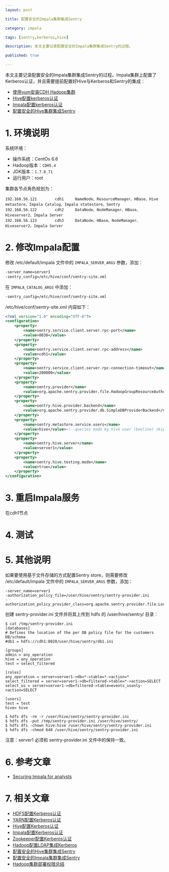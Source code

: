 ```yaml
---
layout: post

title: 配置安全的Impala集群集成Sentry

category: impala

tags: [sentry,kerberos,hive]

description: 本文主要记录配置安全的Impala集群集成Sentry的过程。

published: true

---
```


本文主要记录配置安全的Impala集群集成Sentry的过程。Impala集群上配置了Kerberos认证，并且需要提前配置好Hive与Kerberos和Sentry的集成：

- [使用yum安装CDH Hadoop集群](/2013/04/06/install-cloudera-cdh-by-yum)
- [Hive配置kerberos认证](/2014/11/06/config-kerberos-in-cdh-hive)
- [Impala配置kerberos认证](/2014/11/06/config-kerberos-in-cdh-impala)
- [配置安全的Hive集群集成Sentry](/2014/11/14/config-secured-hive-with-sentry)

# 1. 环境说明

系统环境：

- 操作系统：CentOs 6.6
- Hadoop版本：`CDH5.4`
- JDK版本：`1.7.0_71`
- 运行用户：root

集群各节点角色规划为：

~~~
192.168.56.121        cdh1     NameNode、ResourceManager、HBase、Hive metastore、Impala Catalog、Impala statestore、Sentry 
192.168.56.122        cdh2     DataNode、NodeManager、HBase、Hiveserver2、Impala Server
192.168.56.123        cdh3     DataNode、HBase、NodeManager、Hiveserver2、Impala Server
~~~

# 2. 修改Impala配置

修改 /etc/default/impala 文件中的 `IMPALA_SERVER_ARGS` 参数，添加：

~~~bash
-server_name=server1
-sentry_config=/etc/hive/conf/sentry-site.xml
~~~

在 `IMPALA_CATALOG_ARGS` 中添加：

~~~bash
-sentry_config=/etc/hive/conf/sentry-site.xml
~~~

 /etc/hive/conf/sentry-site.xml 内容如下：

~~~xml
<?xml version="1.0" encoding="UTF-8"?>
<configuration>
    <property>
        <name>sentry.service.client.server.rpc-port</name>
        <value>8038</value>
    </property>
    <property>
        <name>sentry.service.client.server.rpc-address</name>
        <value>cdh1</value>
    </property>
    <property>
        <name>sentry.service.client.server.rpc-connection-timeout</name>
        <value>200000</value>
    </property>
    <property>
        <name>sentry.provider</name>
        <value>org.apache.sentry.provider.file.HadoopGroupResourceAuthorizationProvider</value>
    </property>
    <property>
        <name>sentry.hive.provider.backend</name>
        <value>org.apache.sentry.provider.db.SimpleDBProviderBackend</value>
    </property>
    <property>
        <name>sentry.metastore.service.users</name>
        <value>hive</value><!--queries made by hive user (beeline) skip meta store check-->
    </property>
    <property>
        <name>sentry.hive.server</name>
        <value>server1</value>
    </property>
    <property>
        <name>sentry.hive.testing.mode</name>
        <value>true</value>
    </property>
</configuration>
~~~

# 3. 重启Impala服务

在cdh1节点

# 4. 测试

# 5. 其他说明

如果要使用基于文件存储的方式配置Sentry store，则需要修改 /etc/default/impala 文件中的 `IMPALA_SERVER_ARGS` 参数，添加：

~~~properties
-server_name=server1
-authorization_policy_file=/user/hive/sentry/sentry-provider.ini
-authorization_policy_provider_class=org.apache.sentry.provider.file.LocalGroupResourceAuthorizationProvider
~~~

创建 sentry-provider.ini 文件并将其上传到 hdfs 的 /user/hive/sentry/ 目录：

~~~
$ cat /tmp/sentry-provider.ini
[databases]
# Defines the location of the per DB policy file for the customers DB/schema
#db1 = hdfs://cdh1:8020/user/hive/sentry/db1.ini

[groups]
admin = any_operation
hive = any_operation
test = select_filtered

[roles]
any_operation = server=server1->db=*->table=*->action=*
select_filtered = server=server1->db=filtered->table=*->action=SELECT
select_us = server=server1->db=filtered->table=events_usonly->action=SELECT

[users]
test = test
hive= hive

$ hdfs dfs -rm -r /user/hive/sentry/sentry-provider.ini
$ hdfs dfs -put /tmp/sentry-provider.ini /user/hive/sentry/
$ hdfs dfs -chown hive:hive /user/hive/sentry/sentry-provider.ini
$ hdfs dfs -chmod 640 /user/hive/sentry/sentry-provider.ini
~~~

注意：server1 必须和 sentry-provider.ini 文件中的保持一致。

# 6. 参考文章

- [Securing Impala for analysts](http://blog.evernote.com/tech/2014/06/09/securing-impala-for-analysts/)  

# 7. 相关文章

 - [HDFS配置Kerberos认证](/2014/11/04/config-kerberos-in-cdh-hdfs)
 - [YARN配置Kerberos认证](/2014/11/05/config-kerberos-in-cdh-yarn)
 - [Hive配置Kerberos认证](/2014/11/06/config-kerberos-in-cdh-hive)
 - [Impala配置Kerberos认证](/2014/11/06/config-kerberos-in-cdh-impala)
 - [Zookeeper配置Kerberos认证](/2014/11/18/config-kerberos-in-cdh-zookeeper.)
 - [Hadoop配置LDAP集成Kerberos](/2014/11/12/config-ldap-with-kerberos-in-cdh-hadoop)
 - [配置安全的Hive集群集成Sentry](/2014/11/14/config-secured-hive-with-sentry)
 - [配置安全的Impala集群集成Sentry](/2014/11/14/config-secured-impala-with-sentry)
 - [Hadoop集群部署权限总结](/2014/11/25/quikstart-for-config-kerberos-ldap-and-sentry-in-hadoop)